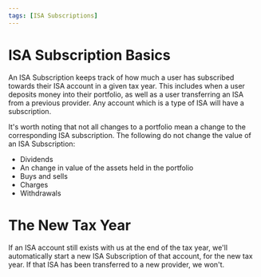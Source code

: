 ```yaml
---
tags: [ISA Subscriptions]
---
```


# ISA Subscription Basics

An ISA Subscription keeps track of how much a user has subscribed towards their ISA account in a given tax year. This includes when a user deposits money into their portfolio, as well as a user transferring an ISA from a previous provider. Any account which is a type of ISA will have a subscription.

It's worth noting that not all changes to a portfolio mean a change to the corresponding ISA subscription. The following do not change the value of an ISA Subscription:

- Dividends
- An change in value of the assets held in the portfolio
- Buys and sells
- Charges
- Withdrawals

# The New Tax Year

If an ISA account still exists with us at the end of the tax year, we'll automatically start a new ISA Subscription of that account, for the new tax year. If that ISA has been transferred to a new provider, we won't.